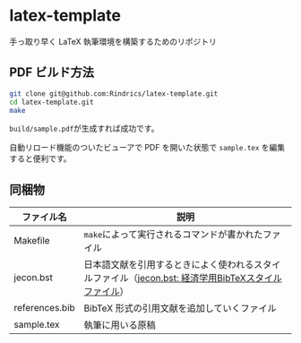 # latex-template

手っ取り早く LaTeX 執筆環境を構築するためのリポジトリ

## PDF ビルド方法

```bash
git clone git@github.com:Rindrics/latex-template.git
cd latex-template.git
make
```

`build/sample.pdf`が生成すれば成功です。

自動リロード機能のついたビューアで PDF を開いた状態で `sample.tex` を編集すると便利です。

## 同梱物

|ファイル名|説明|
|---|---|
|Makefile|`make`によって実行されるコマンドが書かれたファイル |
|jecon.bst|日本語文献を引用するときによく使われるスタイルファイル（[jecon.bst: 経済学用BibTeXスタイルファイル](http://shirotakeda.org/ja/tex-ja/jecon-ja.html#_3)）|
|references.bib| BibTeX 形式の引用文献を追加していくファイル|
|sample.tex| 執筆に用いる原稿 |

